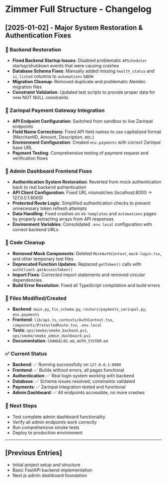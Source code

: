 # Zimmer Full Structure - Changelog

## [2025-01-02] - Major System Restoration & Authentication Fixes

### 🚀 Backend Restoration
- **Fixed Backend Startup Issues**: Disabled problematic `APScheduler` startup/shutdown events that were causing crashes
- **Database Schema Fixes**: Manually added missing `health_status` and `is_listed` columns to `automations` table
- **Migration Cleanup**: Removed duplicate and problematic Alembic migration files
- **Constraint Validation**: Updated test scripts to provide proper data for new NOT NULL constraints

### 🔧 Zarinpal Payment Gateway Integration
- **API Endpoint Configuration**: Switched from sandbox to live Zarinpal endpoints
- **Field Name Corrections**: Fixed API field names to use capitalized format (MerchantID, Amount, Description, etc.)
- **Environment Configuration**: Created `env.payments` with correct Zarinpal base URL
- **Payment Testing**: Comprehensive testing of payment request and verification flows

### 🎯 Admin Dashboard Frontend Fixes
- **Authentication System Restoration**: Reverted from mock authentication back to real backend authentication
- **API Client Configuration**: Fixed URL mismatches (localhost:8000 → 127.0.0.1:8000)
- **Protected Route Logic**: Simplified authentication checks to prevent unnecessary token refresh attempts
- **Data Handling**: Fixed crashes on `kb-templates` and `automations` pages by properly extracting arrays from API responses
- **Environment Variables**: Consolidated `.env.local` configuration with correct backend URLs

### 🧹 Code Cleanup
- **Removed Mock Components**: Deleted `MockAuthContext`, `mock-login.tsx`, and other temporary test files
- **Deprecated Function Updates**: Replaced `getToken()` calls with `authClient.getAccessToken()`
- **Import Fixes**: Corrected import statements and removed circular dependencies
- **Build Error Resolution**: Fixed all TypeScript compilation and build errors

### 📁 Files Modified/Created
- **Backend**: `main.py`, `fix_schema.py`, `routers/payments_zarinpal.py`, `env.payments`
- **Frontend**: `lib/api.ts`, `contexts/AuthContext.tsx`, `components/ProtectedRoute.tsx`, `.env.local`
- **Tests**: `ops/smoke/smoke_backend.ps1`, `ops/smoke/smoke_admin_dashboard.ps1`
- **Documentation**: `CHANGELOG.md`, `AUTH_SYSTEM.md`

### ✅ Current Status
- **Backend**: ✅ Running successfully on `127.0.0.1:8000`
- **Frontend**: ✅ Builds without errors, all pages functional
- **Authentication**: ✅ Real login system working with backend
- **Database**: ✅ Schema issues resolved, constraints validated
- **Payments**: ✅ Zarinpal integration tested and functional
- **Admin Dashboard**: ✅ All endpoints accessible, no more crashes

### 🔄 Next Steps
- Test complete admin dashboard functionality
- Verify all admin endpoints work correctly
- Run comprehensive smoke tests
- Deploy to production environment

---

## [Previous Entries]
- Initial project setup and structure
- Basic FastAPI backend implementation
- Next.js admin dashboard foundation
